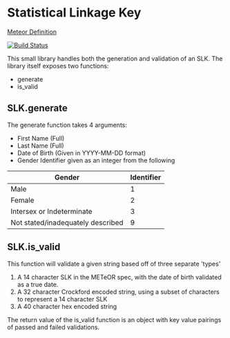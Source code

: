 # Statistical Linkage Key
[Meteor Definition](https://meteor.aihw.gov.au/content/index.phtml/itemId/349510)

[![Build Status](https://travis-ci.com/DavidBindloss/statistical-linkage-key.svg?branch=master)](https://travis-ci.com/DavidBindloss/statistical-linkage-key)

This small library handles both the generation and validation of an SLK.
The library itself exposes two functions:
 - generate
 - is_valid

## SLK.generate
The generate function takes 4 arguments:
 - First Name (Full)
 - Last Name (Full)
 - Date of Birth (Given in YYYY-MM-DD format)
 - Gender Identifier given as an integer from the following

| Gender  | Identifier  |
|---------|-------------|
| Male    | 1           |
| Female  | 2           |
| Intersex or Indeterminate | 3 |
| Not stated/inadequately described | 9 |

## SLK.is_valid
This function will validate a given string based off of three separate 'types'

1. A 14 character SLK in the METeOR spec, with the date of birth validated as a true date.
2. A 32 character Crockford encoded string, using a subset of characters to represent a 14 character SLK
3. A 40 character hex encoded string

The return value of the is_valid function is an object with key value pairings of passed and
failed validations.
